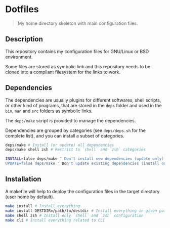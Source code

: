 Dotfiles
========

> My home directory skeleton with main configuration files.

Description
-----------

This repository contains my configuration files for GNU/Linux or BSD
environment.

Some files are stored as symbolic link and this repository needs to be
cloned into a compliant filesystem for the links to work.

Dependencies
------------

The dependencies are usually plugins for different softwares, shell
scripts, or other kind of programs, that are stored in the `deps` folder
and used in the `bin`, `man` and `src` folders as symbolic links.

The `deps/make` script is provided to manage the dependencies.

Dependencies are grouped by categories (see `deps/deps.sh` for the
complete list), and you can install a subset of categories.

```sh
deps/make # Install (or update) all dependencies
deps/make shell zsh # Restrict to `shell` and `zsh` categories

INSTALL=false deps/make " Don't install new dependencies (update only)
UPDATE=false deps/make " Don't update existing dependencies (install only)
```

Installation
------------

A makefile will help to deploy the configuration files in the target
directory (user home by default).

```sh
make install # Install everything
make install DESTDIR=/path/to/destdir # Install everything in given path
make shell zsh # Install only `shell` and `zsh` configuration
make cli # Install everything related to CLI
```
